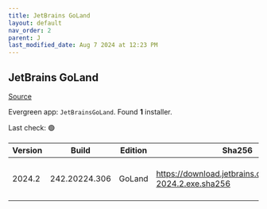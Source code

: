 ```yaml
---
title: JetBrains GoLand
layout: default
nav_order: 2
parent: J
last_modified_date: Aug 7 2024 at 12:23 PM
---
```


## JetBrains GoLand

[Source](https://www.jetbrains.com/dataspell)

Evergreen app: `JetBrainsGoLand`. Found **1** installer.

Last check: 🟢

| Version | Build         | Edition | Sha256                                                     | Date     | Size      | Type | URI                                                                                                        |
| ------- | ------------- | ------- | ---------------------------------------------------------- | -------- | --------- | ---- | ---------------------------------------------------------------------------------------------------------- |
| 2024.2  | 242.20224.306 | GoLand  | https://download.jetbrains.com/go/goland-2024.2.exe.sha256 | 7/8/2024 | 860122192 | exe  | [https://download.jetbrains.com/go/goland-2024.2.exe](https://download.jetbrains.com/go/goland-2024.2.exe) |
